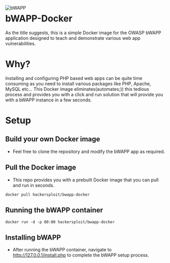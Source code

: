 <img src="https://www.ehacking.net/wp-content/uploads/2014/02/bwapp.jpg"
     alt="bWAPP"
     style="float: left; margin-right: 10px;" />


# bWAPP-Docker
As the title suggests, this is a simple Docker image for the OWASP bWAPP application designed to teach and demonstrate various web app vulnerabilities.

# Why?
Installing and configuring PHP based web apps can be quite time consuming as you need to install various packages like PHP, Apache, MySQL etc...
This Docker image eliminates(automates;)) this tedious process and provides you with a click and run solution that will provide you with a bWAPP instance in a few seconds.

# Setup
## Build your own Docker image
- Feel free to clone the repository and modify the bWAPP app as required.

## Pull the Docker image
- This repo provides you with a prebuilt Docker image that you can pull and run in seconds.
```
docker pull hackersploit/bwapp-docker
```

## Running the bWAPP container
```
docker run -d -p 80:80 hackersploit/bwapp-docker
```

## Installing bWAPP
- After running the bWAPP container, navigate to http://127.0.0.1/install.php to complete the bWAPP setup process.




